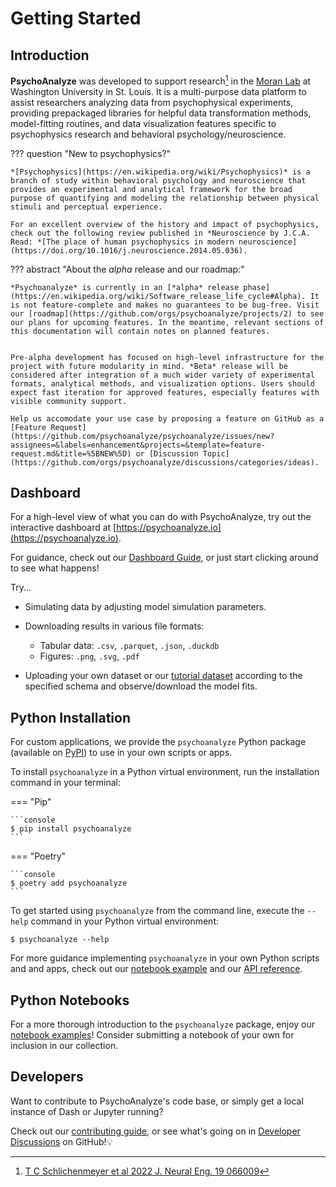 # Getting Started

## Introduction

**PsychoAnalyze** was developed to support research[^1] in the [Moran Lab](https://moranlab.wustl.edu/) at Washington University in St. Louis. It is a multi-purpose data platform to assist researchers analyzing data from psychophysical experiments, providing prepackaged libraries for helpful data transformation methods, model-fitting routines, and data visualization features specific to psychophysics research and behavioral psychology/neuroscience.

[^1]: [T C Schlichenmeyer et al 2022 J. Neural Eng. 19 066009](https://iopscience.iop.org/article/10.1088/1741-2552/ac9e76/meta)

??? question "New to psychophysics?"

    *[Psychophysics](https://en.wikipedia.org/wiki/Psychophysics)* is a branch of study within behavioral psychology and neuroscience that provides an experimental and analytical framework for the broad purpose of quantifying and modeling the relationship between physical stimuli and perceptual experience.

    For an excellent overview of the history and impact of psychophysics, check out the following review published in *Neuroscience by J.C.A. Read: *[The place of human psychophysics in modern neuroscience](https://doi.org/10.1016/j.neuroscience.2014.05.036).


??? abstract "About the *alpha* release and our roadmap:"

    *Psychoanalyze* is currently in an [*alpha* release phase](https://en.wikipedia.org/wiki/Software_release_life_cycle#Alpha). It is not feature-complete and makes no guarantees to be bug-free. Visit our [roadmap](https://github.com/orgs/psychoanalyze/projects/2) to see our plans for upcoming features. In the meantime, relevant sections of this documentation will contain notes on planned features.


    Pre-alpha development has focused on high-level infrastructure for the project with future modularity in mind. *Beta* release will be considered after integration of a much wider variety of experimental formats, analytical methods, and visualization options. Users should expect fast iteration for approved features, especially features with visible community support.

    Help us accomodate your use case by proposing a feature on GitHub as a [Feature Request](https://github.com/psychoanalyze/psychoanalyze/issues/new?assignees=&labels=enhancement&projects=&template=feature-request.md&title=%5BNEW%5D) or [Discussion Topic](https://github.com/orgs/psychoanalyze/discussions/categories/ideas).

## Dashboard

For a high-level view of what you can do with PsychoAnalyze, try out the interactive dashboard at [https://psychoanalyze.io](https://psychoanalyze.io).

For guidance, check out our [Dashboard Guide](dashboard/index.md), or just start clicking around to see what happens!

Try...

- Simulating data by adjusting model simulation parameters.
- Downloading results in various file formats:
    - Tabular data: `.csv`, `.parquet`, `.json`, `.duckdb`
    - Figures: `.png`, `.svg`, `.pdf`

- Uploading your own dataset or our [tutorial dataset](https://github.com/psychoanalyze/notebooks/tutorial_trials.csv) according to the specified schema and observe/download the model fits.


## Python Installation

For custom applications, we provide the `psychoanalyze` Python package (available on [PyPI](https://pypi.org/project/psychoanalyze/)) to use in your own scripts or apps.

To install `psychoanalyze` in a Python virtual environment, run the installation command in your terminal:


=== "Pip"

    ```console
    $ pip install psychoanalyze
    ```
=== "Poetry"

    ```console
    $ poetry add psychoanalyze
    ```

To get started using `psychoanalyze` from the command line, execute the `--help` command in your Python virtual environment:

```console
$ psychoanalyze --help
```

For more guidance implementing `psychoanalyze` in your own Python scripts and and apps, check out our [notebook example](notebooks.md) and our [API reference](api.md).
## Python Notebooks

For a more thorough introduction to the `psychoanalyze` package, enjoy our [notebook examples](notebooks.md)! Consider submitting a notebook of your own for inclusion in our collection.


## Developers

Want to contribute to PsychoAnalyze's code base, or simply get a local instance of Dash or Jupyter running?

Check out our [contributing guide](contributing.md), or see what's going on in [Developer Discussions](https://github.com/) on GitHub!💡
